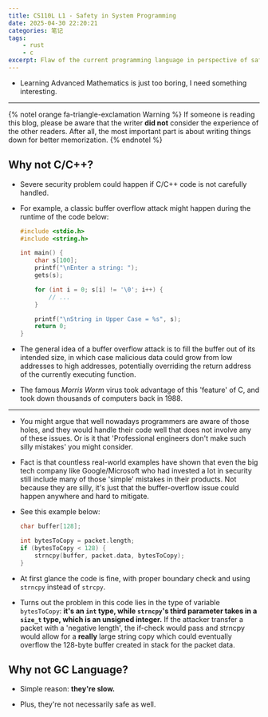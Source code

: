 ```yaml
---
title: CS110L L1 - Safety in System Programming
date: 2025-04-30 22:20:21
categories: 笔记
tags:
    - rust
    - c
excerpt: Flaw of the current programming language in perspective of safety
---
```


- Learning Advanced Mathematics is just too boring, I need something interesting.

---

{% notel orange fa-triangle-exclamation Warning %}
If someone is reading this blog, please be aware that the writer **did not** consider the experience of the other readers.
After all, the most important part is about writing things down for better memorization.
{% endnotel %}

## Why not C/C++?

- Severe security problem could happen if C/C++ code is not carefully handled.

- For example, a classic buffer overflow attack might happen during the runtime of the code below:

    ```c
    #include <stdio.h>
    #include <string.h>

    int main() {
        char s[100];
        printf("\nEnter a string: ");
        gets(s);

        for (int i = 0; s[i] != '\0'; i++) {
            // ...
        }

        printf("\nString in Upper Case = %s", s);
        return 0;
    }
    ```

- The general idea of a buffer overflow attack is to fill the buffer out of its intended size, in which case malicious data could grow from low addresses to high addresses, potentially overriding the return address of the currently executing function.

- The famous _Morris Worm_ virus took advantage of this 'feature' of C, and took down thousands of computers back in 1988.

---

- You might argue that well nowadays programmers are aware of those holes, and they would handle their code well that does not involve any of these issues. Or is it that 'Professional engineers don't make such silly mistakes' you might consider.

- Fact is that countless real-world examples have shown that even the big tech company like Google/Microsoft who had invested a lot in security still include many of those 'simple' mistakes in their products. Not because they are silly, it's just that the buffer-overflow issue could happen anywhere and hard to mitigate.

- See this example below:

    ```c
    char buffer[128];

    int bytesToCopy = packet.length;
    if (bytesToCopy < 128) {
        strncpy(buffer, packet.data, bytesToCopy);
    }
    ```

- At first glance the code is fine, with proper boundary check and using `strncpy` instead of `strcpy`.

- Turns out the problem in this code lies in the type of variable `bytesToCopy`: **it's an `int` type, while `strncpy`'s third parameter takes in a `size_t` type, which is an unsigned integer.** If the attacker transfer a packet with a 'negative length', the if-check would pass and strncpy would allow for a **really** large string copy which could eventually overflow the 128-byte buffer created in stack for the packet data.

## Why not GC Language?

- Simple reason: **they're slow.**

- Plus, they're not necessarily safe as well.
